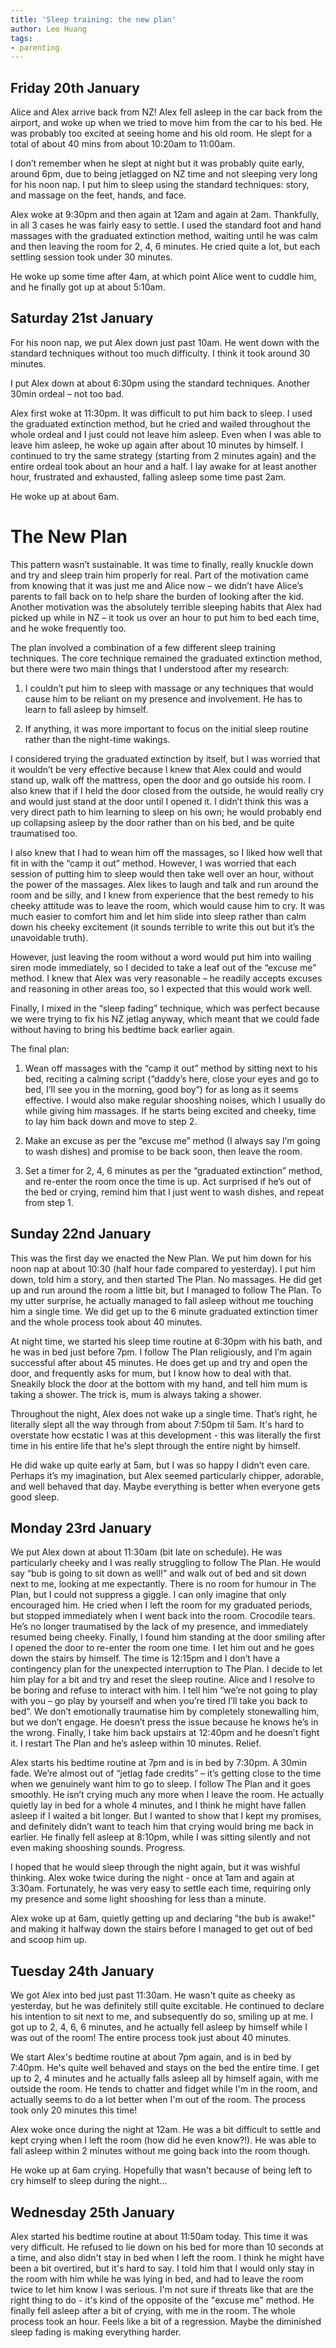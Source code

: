 ```yaml
---
title: 'Sleep training: the new plan'
author: Leo Huang
tags:
- parenting
---
```


## Friday 20th January
Alice and Alex arrive back from NZ! Alex fell asleep in the car back from the airport, and woke up when we tried to move him from the car to his bed. He was probably too excited at seeing home and his old room. He slept for a total of about 40 mins from about 10:20am to 11:00am.


I don’t remember when he slept at night but it was probably quite early, around 6pm, due to being jetlagged on NZ time and not sleeping very long for his noon nap. I put him to sleep using the standard techniques: story, and massage on the feet, hands, and face.


Alex woke at 9:30pm and then again at 12am and again at 2am. Thankfully, in all 3 cases he was fairly easy to settle. I used the standard foot and hand massages with the graduated extinction method, waiting until he was calm and then leaving the room for 2, 4, 6 minutes. He cried quite a lot, but each settling session took under 30 minutes.


He woke up some time after 4am, at which point Alice went to cuddle him, and he finally got up at about 5:10am.


## Saturday 21st January
For his noon nap, we put Alex down just past 10am. He went down with the standard techniques without too much difficulty. I think it took around 30 minutes.

I put Alex down at about 6:30pm using the standard techniques. Another 30min ordeal – not too bad.


Alex first woke at 11:30pm. It was difficult to put him back to sleep. I used the graduated extinction method, but he cried and wailed throughout the whole ordeal and I just could not leave him asleep. Even when I was able to leave him asleep, he woke up again after about 10 minutes by himself. I continued to try the same strategy (starting from 2 minutes again) and the entire ordeal took about an hour and a half. I lay awake for at least another hour, frustrated and exhausted, falling asleep some time past 2am.


He woke up at about 6am.


# The New Plan
This pattern wasn’t sustainable. It was time to finally, really knuckle down and try and sleep train him properly for real. Part of the motivation came from knowing that it was just me and Alice now – we didn’t have Alice’s parents to fall back on to help share the burden of looking after the kid. Another motivation was the absolutely terrible sleeping habits that Alex had picked up while in NZ – it took us over an hour to put him to bed each time, and he woke frequently too.


The plan involved a combination of a few different sleep training techniques. The core technique remained the graduated extinction method, but there were two main things that I understood after my research:


1. I couldn’t put him to sleep with massage or any techniques that would cause him to be reliant on my presence and involvement. He has to learn to fall asleep by himself.

2. If anything, it was more important to focus on the initial sleep routine rather than the night-time wakings.


I considered trying the graduated extinction by itself, but I was worried that it wouldn’t be very effective because I knew that Alex could and would stand up, walk off the mattress, open the door and go outside his room. I also knew that if I held the door closed from the outside, he would really cry and would just stand at the door until I opened it. I didn’t think this was a very direct path to him learning to sleep on his own; he would probably end up collapsing asleep by the door rather than on his bed, and be quite traumatised too.


I also knew that I had to wean him off the massages, so I liked how well that fit in with the “camp it out” method. However, I was worried that each session of putting him to sleep would then take well over an hour, without the power of the massages. Alex likes to laugh and talk and run around the room and be silly, and I knew from experience that the best remedy to his cheeky attitude was to leave the room, which would cause him to cry. It was much easier to comfort him and let him slide into sleep rather than calm down his cheeky excitement (it sounds terrible to write this out but it’s the unavoidable truth).


However, just leaving the room without a word would put him into wailing siren mode immediately, so I decided to take a leaf out of the “excuse me” method. I knew that Alex was very reasonable – he readily accepts excuses and reasoning in other areas too, so I expected that this would work well.


Finally, I mixed in the “sleep fading” technique, which was perfect because we were trying to fix his NZ jetlag anyway, which meant that we could fade without having to bring his bedtime back earlier again.


The final plan:

1. Wean off massages with the “camp it out” method by sitting next to his bed, reciting a calming script (“daddy’s here, close your eyes and go to bed, I’ll see you in the morning, good boy”) for as long as it seems effective. I would also make regular shooshing noises, which I usually do while giving him massages. If he starts being excited and cheeky, time to lay him back down and move to step 2.

2. Make an excuse as per the “excuse me” method (I always say I’m going to wash dishes) and promise to be back soon, then leave the room.

3. Set a timer for 2, 4, 6 minutes as per the “graduated extinction” method, and re-enter the room once the time is up. Act surprised if he’s out of the bed or crying, remind him that I just went to wash dishes, and repeat from step 1.


## Sunday 22nd January
This was the first day we enacted the New Plan. We put him down for his noon nap at about 10:30 (half hour fade compared to yesterday). I put him down, told him a story, and then started The Plan. No massages. He did get up and run around the room a little bit, but I managed to follow The Plan. To my utter surprise, he actually managed to fall asleep without me touching him a single time. We did get up to the 6 minute graduated extinction timer and the whole process took about 40 minutes.


At night time, we started his sleep time routine at 6:30pm with his bath, and he was in bed just before 7pm. I follow The Plan religiously, and I’m again successful after about 45 minutes. He does get up and try and open the door, and frequently asks for mum, but I know how to deal with that. Sneakily block the door at the bottom with my hand, and tell him mum is taking a shower. The trick is, mum is always taking a shower.


Throughout the night, Alex does not wake up a single time. That’s right, he literally slept all the way through from about 7:50pm til 5am. It's hard to overstate how ecstatic I was at this development - this was literally the first time in his entire life that he's slept through the entire night by himself.


He did wake up quite early at 5am, but I was so happy I didn’t even care. Perhaps it’s my imagination, but Alex seemed particularly chipper, adorable, and well behaved that day. Maybe everything is better when everyone gets good sleep.


## Monday 23rd January
We put Alex down at about 11:30am (bit late on schedule). He was particularly cheeky and I was really struggling to follow The Plan. He would say “bub is going to sit down as well!” and walk out of bed and sit down next to me, looking at me expectantly. There is no room for humour in The Plan, but I could not suppress a giggle. I can only imagine that only encouraged him. He cried when I left the room for my graduated periods, but stopped immediately when I went back into the room. Crocodile tears. He’s no longer traumatised by the lack of my presence, and immediately resumed being cheeky. Finally, I found him standing at the door smiling after I opened the door to re-enter the room one time. I let him out and he goes down the stairs by himself. The time is 12:15pm and I don’t have a contingency plan for the unexpected interruption to The Plan. I decide to let him play for a bit and try and reset the sleep routine. Alice and I resolve to be boring and refuse to interact with him. I tell him “we’re not going to play with you – go play by yourself and when you’re tired I’ll take you back to bed”. We don’t emotionally traumatise him by completely stonewalling him, but we don’t engage. He doesn’t press the issue because he knows he’s in the wrong. Finally, I take him back upstairs at 12:40pm and he doesn’t fight it. I restart The Plan and he’s asleep within 10 minutes. Relief.

Alex starts his bedtime routine at 7pm and is in bed by 7:30pm. A 30min fade. We’re almost out of “jetlag fade credits” – it’s getting close to the time when we genuinely want him to go to sleep. I follow The Plan and it goes smoothly. He isn’t crying much any more when I leave the room. He actually quietly lay in bed for a whole 4 minutes, and I think he might have fallen asleep if I waited a bit longer. But I wanted to show that I kept my promises, and definitely didn’t want to teach him that crying would bring me back in earlier. He finally fell asleep at 8:10pm, while I was sitting silently and not even making shooshing sounds. Progress.

I hoped that he would sleep through the night again, but it was wishful thinking. Alex woke twice during the night - once at 1am and again at 3:30am. Fortunately, he was very easy to settle each time, requiring only my presence and some light shooshing for less than a minute.

Alex woke up at 6am, quietly getting up and declaring "the bub is awake!" and making it halfway down the stairs before I managed to get out of bed and scoop him up.

## Tuesday 24th January
We got Alex into bed just past 11:30am. He wasn't quite as cheeky as yesterday, but he was definitely still quite excitable. He continued to declare his intention to sit next to me, and subsequently do so, smiling up at me. I got up to 2, 4, 6, 6 minutes, and he actually fell asleep by himself while I was out of the room! The entire process took just about 40 minutes.

We start Alex's bedtime routine at about 7pm again, and is in bed by 7:40pm. He's quite well behaved and stays on the bed the entire time. I get up to 2, 4 minutes and he actually falls asleep all by himself again, with me outside the room. He tends to chatter and fidget while I'm in the room, and actually seems to do a lot better when I'm out of the room. The process took only 20 minutes this time!

Alex woke once during the night at 12am. He was a bit difficult to settle and kept crying when I left the room (how did he even know?!). He was able to fall asleep within 2 minutes without me going back into the room though.

He woke up at 6am crying. Hopefully that wasn't because of being left to cry himself to sleep during the night...

## Wednesday 25th January
Alex started his bedtime routine at about 11:50am today. This time it was very difficult. He refused to lie down on his bed for more than 10 seconds at a time, and also didn't stay in bed when I left the room. I think he might have been a bit overtired, but it's hard to say. I told him that I would only stay in the room with him while he was lying in bed, and had to leave the room twice to let him know I was serious. I'm not sure if threats like that are the right thing to do - it's kind of the opposite of the "excuse me" method. He finally fell asleep after a bit of crying, with me in the room. The whole process took an hour. Feels like a bit of a regression. Maybe the diminished sleep fading is making everything harder.
